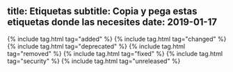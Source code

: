 title: Etiquetas
subtitle: Copia y pega estas etiquetas donde las necesites
date: 2019-01-17
---

{% include tag.html tag="added" %}
{% include tag.html tag="changed" %}
{% include tag.html tag="deprecated" %}
{% include tag.html tag="removed" %}
{% include tag.html tag="fixed" %}
{% include tag.html tag="security" %}
{% include tag.html tag="unreleased" %}
